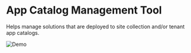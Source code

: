 # App Catalog Management Tool

Helps manage solutions that are deployed to site collection and/or tenant app catalogs.

![Demo](https://github.com/spsprinkles/app-catalog-dashboard/main/solution.png)
